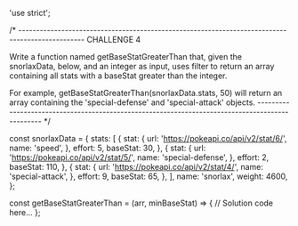 'use strict';

/* ------------------------------------------------------------------------------------------------
CHALLENGE 4

Write a function named getBaseStatGreaterThan that, given the snorlaxData, below, and an integer as input, uses filter to return an array containing all stats with a baseStat greater than the integer.

For example, getBaseStatGreaterThan(snorlaxData.stats, 50) will return an array containing the 'special-defense' and 'special-attack' objects.
------------------------------------------------------------------------------------------------ */

const snorlaxData = {
  stats: [
    {
      stat: {
        url: 'https://pokeapi.co/api/v2/stat/6/',
        name: 'speed',
      },
      effort: 5,
      baseStat: 30,
    },
    {
      stat: {
        url: 'https://pokeapi.co/api/v2/stat/5/',
        name: 'special-defense',
      },
      effort: 2,
      baseStat: 110,
    },
    {
      stat: {
        url: 'https://pokeapi.co/api/v2/stat/4/',
        name: 'special-attack',
      },
      effort: 9,
      baseStat: 65,
    },
  ],
  name: 'snorlax',
  weight: 4600,
};

const getBaseStatGreaterThan = (arr, minBaseStat) => {
  // Solution code here...
};